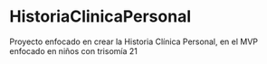 # HistoriaClinicaPersonal
Proyecto enfocado en crear la Historia Clínica Personal, en el MVP enfocado en niños con trisomía 21
